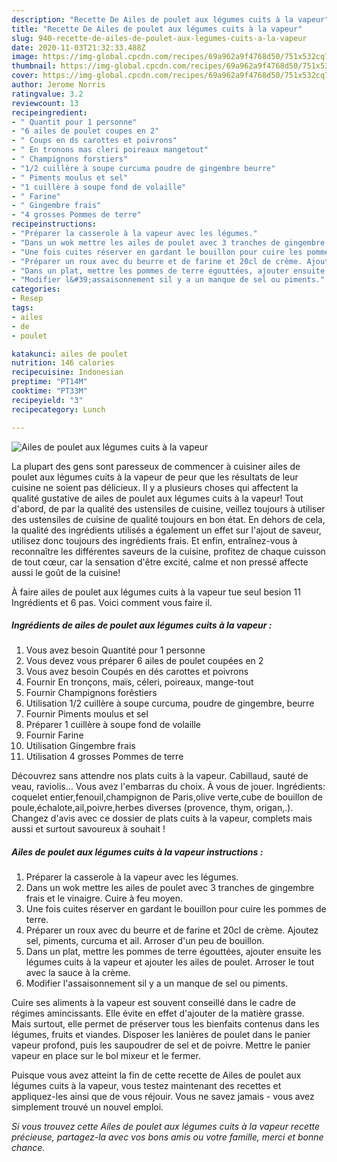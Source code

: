```yaml
---
description: "Recette De Ailes de poulet aux légumes cuits à la vapeur"
title: "Recette De Ailes de poulet aux légumes cuits à la vapeur"
slug: 940-recette-de-ailes-de-poulet-aux-legumes-cuits-a-la-vapeur
date: 2020-11-03T21:32:33.488Z
image: https://img-global.cpcdn.com/recipes/69a962a9f4768d50/751x532cq70/ailes-de-poulet-aux-legumes-cuits-a-la-vapeur-photo-principale-de-la-recette.jpg
thumbnail: https://img-global.cpcdn.com/recipes/69a962a9f4768d50/751x532cq70/ailes-de-poulet-aux-legumes-cuits-a-la-vapeur-photo-principale-de-la-recette.jpg
cover: https://img-global.cpcdn.com/recipes/69a962a9f4768d50/751x532cq70/ailes-de-poulet-aux-legumes-cuits-a-la-vapeur-photo-principale-de-la-recette.jpg
author: Jerome Norris
ratingvalue: 3.2
reviewcount: 13
recipeingredient:
- " Quantit pour 1 personne"
- "6 ailes de poulet coupes en 2"
- " Coups en ds carottes et poivrons"
- " En tronons mas cleri poireaux mangetout"
- " Champignons forstiers"
- "1/2 cuillère à soupe curcuma poudre de gingembre beurre"
- " Piments moulus et sel"
- "1 cuillère à soupe fond de volaille"
- " Farine"
- " Gingembre frais"
- "4 grosses Pommes de terre"
recipeinstructions:
- "Préparer la casserole à la vapeur avec les légumes."
- "Dans un wok mettre les ailes de poulet avec 3 tranches de gingembre frais et le vinaigre. Cuire à feu moyen."
- "Une fois cuites réserver en gardant le bouillon pour cuire les pommes de terre."
- "Préparer un roux avec du beurre et de farine et 20cl de crème. Ajoutez sel, piments, curcuma et ail. Arroser d&#39;un peu de bouillon."
- "Dans un plat, mettre les pommes de terre égouttées, ajouter ensuite les légumes cuits à la vapeur et ajouter les ailes de poulet. Arroser le tout avec la sauce à la crème."
- "Modifier l&#39;assaisonnement sil y a un manque de sel ou piments."
categories:
- Resep
tags:
- ailes
- de
- poulet

katakunci: ailes de poulet 
nutrition: 146 calories
recipecuisine: Indonesian
preptime: "PT14M"
cooktime: "PT33M"
recipeyield: "3"
recipecategory: Lunch

---
```



![Ailes de poulet aux légumes cuits à la vapeur](https://img-global.cpcdn.com/recipes/69a962a9f4768d50/751x532cq70/ailes-de-poulet-aux-legumes-cuits-a-la-vapeur-photo-principale-de-la-recette.jpg)

La plupart des gens sont paresseux de commencer à cuisiner ailes de poulet aux légumes cuits à la vapeur de peur que les résultats de leur cuisine ne soient pas délicieux. Il y a plusieurs choses qui affectent la qualité gustative de ailes de poulet aux légumes cuits à la vapeur! Tout d'abord, de par la qualité des ustensiles de cuisine, veillez toujours à utiliser des ustensiles de cuisine de qualité toujours en bon état. En dehors de cela, la qualité des ingrédients utilisés a également un effet sur l'ajout de saveur, utilisez donc toujours des ingrédients frais. Et enfin, entraînez-vous à reconnaître les différentes saveurs de la cuisine, profitez de chaque cuisson de tout cœur, car la sensation d'être excité, calme et non pressé affecte aussi le goût de la cuisine!

<!--inarticleads1-->

À faire ailes de poulet aux légumes cuits à la vapeur tue seul besion 11 Ingrédients et 6 pas. Voici comment vous faire il.

##### Ingrédients de ailes de poulet aux légumes cuits à la vapeur :

1. Vous avez besoin  Quantité pour 1 personne
1. Vous devez vous préparer 6 ailes de poulet coupées en 2
1. Vous avez besoin  Coupés en dés carottes et poivrons
1. Fournir  En tronçons, maïs, céleri, poireaux, mange-tout
1. Fournir  Champignons forêstiers
1. Utilisation 1/2 cuillère à soupe curcuma, poudre de gingembre, beurre
1. Fournir  Piments moulus et sel
1. Préparer 1 cuillère à soupe fond de volaille
1. Fournir  Farine
1. Utilisation  Gingembre frais
1. Utilisation 4 grosses Pommes de terre


Découvrez sans attendre nos plats cuits à la vapeur. Cabillaud, sauté de veau, raviolis… Vous avez l&#39;embarras du choix. À vous de jouer. Ingrédients: coquelet entier,fenouil,champignon de Paris,olive verte,cube de bouillon de poule,échalote,ail,poivre,herbes diverses (provence, thym, origan,.). Changez d&#39;avis avec ce dossier de plats cuits à la vapeur, complets mais aussi et surtout savoureux à souhait ! 

<!--inarticleads2-->

##### Ailes de poulet aux légumes cuits à la vapeur instructions :

1. Préparer la casserole à la vapeur avec les légumes.
1. Dans un wok mettre les ailes de poulet avec 3 tranches de gingembre frais et le vinaigre. Cuire à feu moyen.
1. Une fois cuites réserver en gardant le bouillon pour cuire les pommes de terre.
1. Préparer un roux avec du beurre et de farine et 20cl de crème. Ajoutez sel, piments, curcuma et ail. Arroser d&#39;un peu de bouillon.
1. Dans un plat, mettre les pommes de terre égouttées, ajouter ensuite les légumes cuits à la vapeur et ajouter les ailes de poulet. Arroser le tout avec la sauce à la crème.
1. Modifier l&#39;assaisonnement sil y a un manque de sel ou piments.


Cuire ses aliments à la vapeur est souvent conseillé dans le cadre de régimes amincissants. Elle évite en effet d&#39;ajouter de la matière grasse. Mais surtout, elle permet de préserver tous les bienfaits contenus dans les légumes, fruits et viandes. Disposer les lanières de poulet dans le panier vapeur profond, puis les saupoudrer de sel et de poivre. Mettre le panier vapeur en place sur le bol mixeur et le fermer. 

<!--inarticleads1-->

<p>
Puisque vous avez atteint la fin de cette recette de Ailes de poulet aux légumes cuits à la vapeur, vous testez maintenant des recettes et appliquez-les ainsi que de vous réjouir. Vous ne savez jamais - vous avez simplement trouvé un nouvel emploi.
</p>

<p>
<i>Si vous trouvez cette Ailes de poulet aux légumes cuits à la vapeur recette précieuse, partagez-la avec vos bons amis ou votre famille, merci et bonne chance.</i>
</p>
